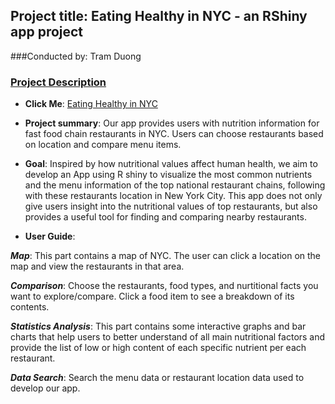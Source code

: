 ## Project title: Eating Healthy in NYC - an RShiny app project
###Conducted by: Tram Duong

### [Project Description](doc/)
	
+ **Click Me**: [Eating Healthy in NYC](https://ttd2111.shinyapps.io/NYCRestaurants/)

+ **Project summary**: Our app provides users with nutrition information for fast food chain restaurants in NYC. Users can choose restaurants based on location and compare menu items.

+ **Goal**: 
Inspired by how nutritional values affect human health, we aim to develop an App using R shiny to visualize the most common nutrients and the menu information of the top national restaurant chains, 
following with these restaurants location in New York City. This app does not only give users insight into the nutritional values of top restaurants, but also provides a useful tool for finding and 
comparing nearby restaurants.

+ **User Guide**:

***Map***: This part contains a map of NYC. The user can click a location on the map and view the restaurants in that area.

***Comparison***: Choose the restaurants, food types, and nurtitional facts you want to explore/compare. Click a food item to see a breakdown of its contents.

***Statistics Analysis***: This part contains some interactive graphs and bar charts that help users to better understand of all main nutritional factors and provide the list of low or high content of each specific nutrient per each restaurant.

***Data Search***: Search the menu data or restaurant location data used to develop our app.


